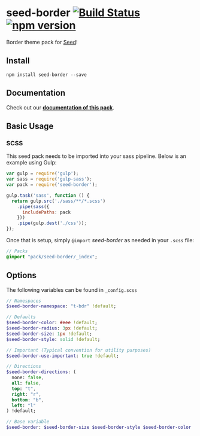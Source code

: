 # seed-border [![Build Status](https://travis-ci.org/helpscout/seed-border.svg?branch=master)](https://travis-ci.org/helpscout/seed-border) [![npm version](https://badge.fury.io/js/seed-border.svg)](https://badge.fury.io/js/seed-border)

Border theme pack for [Seed](https://github.com/helpscout/seed)!


## Install
```
npm install seed-border --save
```


## Documentation

Check out our **[documentation of this pack](http://developer.helpscout.net/seed/packs/seed-border/)**.


## Basic Usage

### SCSS
This seed pack needs to be imported into your sass pipeline. Below is an example using Gulp:


```javascript
var gulp = require('gulp');
var sass = require('gulp-sass');
var pack = require('seed-border');

gulp.task('sass', function () {
  return gulp.src('./sass/**/*.scss')
    .pipe(sass({
      includePaths: pack
    }))
    .pipe(gulp.dest('./css'));
});
```

Once that is setup, simply `@import` *seed-border* as needed in your `.scss` file:

```sass
// Packs
@import "pack/seed-border/_index";
```

## Options

The following variables can be found in `_config.scss`

```sass
// Namespaces
$seed-border-namespace: "t-bdr" !default;

// Defaults
$seed-border-color: #eee !default;
$seed-border-radius: 3px !default;
$seed-border-size: 1px !default;
$seed-border-style: solid !default;

// Important (Typical convention for utility purposes)
$seed-border-use-important: true !default;

// Directions
$seed-border-directions: (
  none: false,
  all: false,
  top: "t",
  right: "r",
  bottom: "b",
  left: "l"
) !default;

// Base variable
$seed-border: $seed-border-size $seed-border-style $seed-border-color !default;
```
